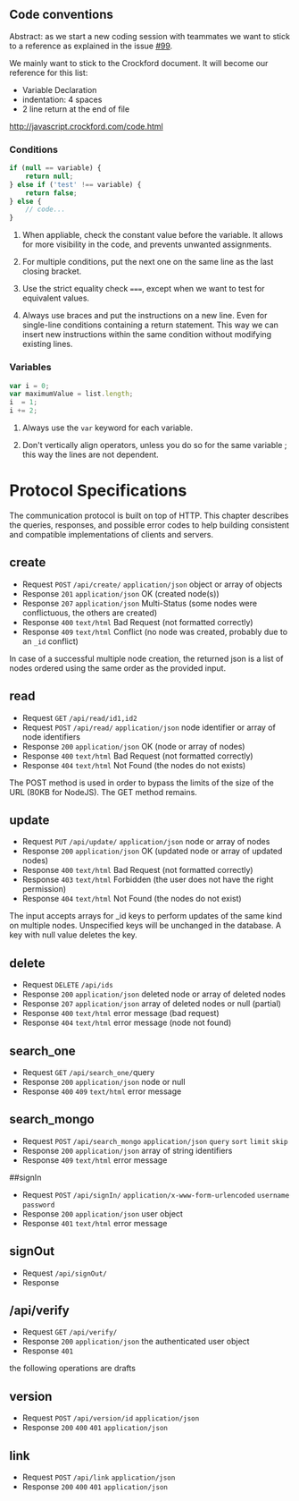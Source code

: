 ## Code conventions

Abstract: as we start a new coding session with teammates we want to stick to a reference as explained in the issue [#99](../issues/99).

We mainly want to stick to the Crockford document. It will become our reference for this list:
* Variable Declaration
* indentation: 4 spaces
* 2 line return at the end of file

http://javascript.crockford.com/code.html

### Conditions

```js
if (null == variable) {
    return null;
} else if ('test' !== variable) {
    return false;
} else {
    // code...
}
```
1. When appliable, check the constant value before the variable.
It allows for more visibility in the code, and prevents unwanted assignments.

2. For multiple conditions, put the next one on the same line as the last closing bracket.

3. Use the strict equality check `===`, except when we want to test for equivalent values.

4. Always use braces and put the instructions on a new line. Even for single-line conditions containing a return statement.
This way we can insert new instructions within the same condition without modifying existing lines.

### Variables

```js
var i = 0;
var maximumValue = list.length;
i  = 1;
i += 2;
```

1. Always use the `var` keyword for each variable.

2. Don't vertically align operators, unless you do so for the same variable ; this way the lines are not dependent.

# Protocol Specifications
The communication protocol is built on top of HTTP. This chapter describes the queries, responses, and possible error codes to help building consistent and compatible implementations of clients and servers.


## create
* Request `POST` `/api/create/` `application/json` object or array of objects
* Response `201` `application/json` OK (created node(s))
* Response `207` `application/json` Multi-Status (some nodes were conflictuous, the others are created)
* Response `400` `text/html` Bad Request (not formatted correctly)
* Response `409` `text/html` Conflict (no node was created, probably due to an `_id` conflict)

In case of a successful multiple node creation, the returned json is a list of nodes ordered using the same order as the provided input.

## read
* Request `GET` `/api/read/id1,id2`
* Request `POST` `/api/read/` `application/json` node identifier or array of node identifiers
* Response `200` `application/json` OK (node or array of nodes)
* Response `400` `text/html` Bad Request (not formatted correctly)
* Response `404` `text/html` Not Found (the nodes do not exists)

The POST method is used in order to bypass the limits of the size of the URL (80KB for NodeJS). The GET method remains.

## update
* Request `PUT` `/api/update/` `application/json` node or array of nodes
* Response `200` `application/json` OK (updated node or array of updated nodes)
* Response `400` `text/html` Bad Request (not formatted correctly)
* Response `403` `text/html` Forbidden (the user does not have the right permission)
* Response `404` `text/html` Not Found (the nodes do not exist)

The input accepts arrays for _id keys to perform updates of the same kind on multiple nodes. Unspecified keys will be unchanged in the database. A key with null value deletes the key.

## delete
* Request `DELETE` `/api/ids`
* Response `200` `application/json` deleted node or array of deleted nodes
* Response `207` `application/json` array of deleted nodes or null (partial)
* Response `400` `text/html` error message (bad request)
* Response `404` `text/html` error message (node not found)

## search_one
* Request `GET` `/api/search_one/`query
* Response `200` `application/json` node or null
* Response `400` `409` `text/html` error message

## search_mongo
* Request `POST` `/api/search_mongo` `application/json` `query` `sort` `limit` `skip`
* Response `200` `application/json` array of string identifiers
* Response `409` `text/html` error message

##signIn
* Request `POST` `/api/signIn/` `application/x-www-form-urlencoded` `username` `password`
* Response `200` `application/json` user object
* Response `401` `text/html` error message

## signOut
* Request `/api/signOut/`
* Response

## /api/verify
* Request `GET` `/api/verify/`
* Response `200` `application/json` the authenticated user object
* Response `401`

the following operations are drafts

## version
* Request `POST` `/api/version/id` `application/json`
* Response `200` `400` `401` `application/json`

## link
* Request `POST` `/api/link` `application/json`
* Response `200` `400` `401` `application/json`
